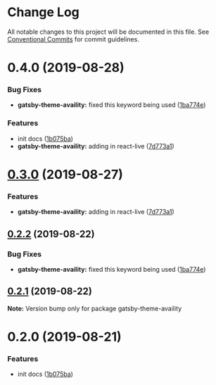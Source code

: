 # Change Log

All notable changes to this project will be documented in this file.
See [Conventional Commits](https://conventionalcommits.org) for commit guidelines.

# 0.4.0 (2019-08-28)


### Bug Fixes

* **gatsby-theme-availity:** fixed this keyword being used ([1ba774e](https://github.com/availity/gatsby-theme-availity/commit/1ba774e))


### Features

* init docs ([1b075ba](https://github.com/availity/gatsby-theme-availity/commit/1b075ba))
* **gatsby-theme-availity:** adding in react-live ([7d773a1](https://github.com/availity/gatsby-theme-availity/commit/7d773a1))





# [0.3.0](https://github.com/Availity/gatsby-theme-availity/compare/gatsby-theme-availity@0.2.2...gatsby-theme-availity@0.3.0) (2019-08-27)


### Features

* **gatsby-theme-availity:** adding in react-live ([7d773a1](https://github.com/Availity/gatsby-theme-availity/commit/7d773a1))





## [0.2.2](https://github.com/Availity/gatsby-theme-availity/compare/gatsby-theme-availity@0.2.1...gatsby-theme-availity@0.2.2) (2019-08-22)


### Bug Fixes

* **gatsby-theme-availity:** fixed this keyword being used ([1ba774e](https://github.com/Availity/gatsby-theme-availity/commit/1ba774e))





## [0.2.1](https://github.com/Availity/gatsby-theme-availity/compare/gatsby-theme-availity@0.2.0...gatsby-theme-availity@0.2.1) (2019-08-22)

**Note:** Version bump only for package gatsby-theme-availity





# 0.2.0 (2019-08-21)


### Features

* init docs ([1b075ba](https://github.com/Availity/gatsby-theme-availity/commit/1b075ba))
